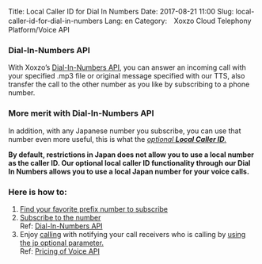 Title: Local Caller ID for Dial In Numbers
Date: 2017-08-21 11:00
Slug: local-caller-id-for-dial-in-numbers
Lang: en
Category:　Xoxzo Cloud Telephony Platform/Voice API

### Dial-In-Numbers API
With Xoxzo’s [Dial-In-Numbers API](https://www.xoxzo.com/en/about/voice-api/#din), you can answer an incoming call with your specified .mp3 file or original message specified with our TTS, also transfer the call to the other number as you like by subscribing to a phone number.

### More merit with Dial-In-Numbers API
In addition, with any Japanese number you subscribe, you can use that number even more useful, this is what the [*optional **Local Caller ID**.*](https://www.xoxzo.com/en/about/voice-api/)

**By default, restrictions in Japan does not allow you to use a local number as the caller ID. Our optional local caller ID functionality through our Dial In Numbers allows you to use a local Japan number for your voice calls.**

### Here is how to:
1. [Find your favorite prefix number to subscribe](http://docs.xoxzo.com/en/din.html#finding-a-dial-in-number-via-api)
2. [Subscribe to the number](http://docs.xoxzo.com/en/din.html#subscribing-to-a-dial-in-number-via-api)</br>
Ref: [Dial-In-Numbers API](https://www.xoxzo.com/en/about/pricing/voice/#din)
3. Enjoy [calling](http://docs.xoxzo.com/en/voice.html#simple-playback-api) with notifying your call receivers who is calling by [using the jp optional parameter.](http://docs.xoxzo.com/ja/voice.html#jp-specific-optional-parameters)</br>
Ref: [Pricing of Voice API](https://www.xoxzo.com/en/about/pricing/voice/#outbound-call)
